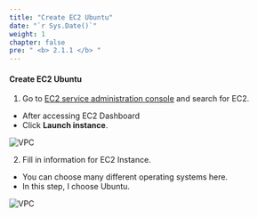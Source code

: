 ```yaml
---
title: "Create EC2 Ubuntu"
date: "`r Sys.Date()`"
weight: 1
chapter: false
pre: " <b> 2.1.1 </b> "
---
```


#### Create EC2 Ubuntu

1. Go to [EC2 service administration console](https://console.aws.amazon.com/vpc/home) and search for EC2.

- After accessing EC2 Dashboard
- Click **Launch instance**.

![VPC](/images/1.png)

2. Fill in information for EC2 Instance.

- You can choose many different operating systems here.
- In this step, I choose Ubuntu.

![VPC](/images/2.png)
